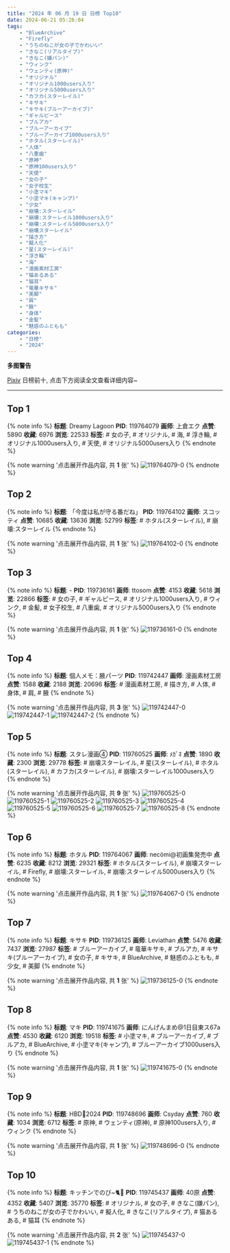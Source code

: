 ```yaml
---
title: "2024 年 06 月 19 日 日榜 Top10"
date: 2024-06-21 05:26:04
tags:
    - "BlueArchive"
    - "Firefly"
    - "うちのねこが女の子でかわいい"
    - "きなこ(リアルタイプ)"
    - "きなこ(嫌パン)"
    - "ウィンク"
    - "ウェンティ(原神)"
    - "オリジナル"
    - "オリジナル1000users入り"
    - "オリジナル5000users入り"
    - "カフカ(スターレイル)"
    - "キサキ"
    - "キサキ(ブルーアーカイブ)"
    - "ギャルピース"
    - "ブルアカ"
    - "ブルーアーカイブ"
    - "ブルーアーカイブ1000users入り"
    - "ホタル(スターレイル)"
    - "人体"
    - "八重歯"
    - "原神"
    - "原神100users入り"
    - "天使"
    - "女の子"
    - "女子校生"
    - "小塗マキ"
    - "小塗マキ(キャンプ)"
    - "少女"
    - "崩壊:スターレイル"
    - "崩壊:スターレイル1000users入り"
    - "崩壊:スターレイル5000users入り"
    - "崩壊スターレイル"
    - "描き方"
    - "擬人化"
    - "星(スターレイル)"
    - "浮き輪"
    - "海"
    - "漫画素材工房"
    - "猫あるある"
    - "猫耳"
    - "竜華キサキ"
    - "美脚"
    - "肩"
    - "腋"
    - "身体"
    - "金髪"
    - "魅惑のふともも"
categories:
    - "日榜"
    - "2024"
---
```


<i class="fa fa-triangle-exclamation"></i>**多图警告**<i class="fa fa-triangle-exclamation"></i>

[Pixiv](https://www.pixiv.net/) 日榜前十, 点击下方阅读全文查看详细内容~

<!-- more -->

---

## Top 1

{% note info %}
**标题**: Dreamy Lagoon
**PID**: 119764079 **画师**: 上倉エク
**点赞**: 5890 **收藏**: 6976 **浏览**: 22533
**标签**: # 女の子, # オリジナル, # 海, # 浮き輪, # オリジナル1000users入り, # 天使, # オリジナル5000users入り
{% endnote %}

{% note warning '点击展开作品内容, 共 **1** 张' %}
![119764079-0](https://i.pixiv.re/img-original/img/2024/06/19/00/00/41/119764079_p0.jpg)
{% endnote %}

## Top 2

{% note info %}
**标题**: 「今度は私が守る番だね」
**PID**: 119764102 **画师**: スコッティ
**点赞**: 10685 **收藏**: 13636 **浏览**: 52799
**标签**: # ホタル(スターレイル), # 崩壊:スターレイル
{% endnote %}

{% note warning '点击展开作品内容, 共 **1** 张' %}
![119764102-0](https://i.pixiv.re/img-original/img/2024/06/19/00/00/46/119764102_p0.jpg)
{% endnote %}

## Top 3

{% note info %}
**标题**: -
**PID**: 119736161 **画师**: ttosom
**点赞**: 4153 **收藏**: 5618 **浏览**: 22866
**标签**: # 女の子, # ギャルピース, # オリジナル1000users入り, # ウィンク, # 金髪, # 女子校生, # 八重歯, # オリジナル5000users入り
{% endnote %}

{% note warning '点击展开作品内容, 共 **1** 张' %}
![119736161-0](https://i.pixiv.re/img-original/img/2024/06/18/00/00/33/119736161_p0.jpg)
{% endnote %}

## Top 4

{% note info %}
**标题**: 個人メモ：腋パーツ
**PID**: 119742447 **画师**: 漫画素材工房
**点赞**: 1588 **收藏**: 2188 **浏览**: 20696
**标签**: # 漫画素材工房, # 描き方, # 人体, # 身体, # 肩, # 腋
{% endnote %}

{% note warning '点击展开作品内容, 共 **3** 张' %}
![119742447-0](https://i.pixiv.re/img-original/img/2024/06/18/06/00/07/119742447_p0.jpg)
![119742447-1](https://i.pixiv.re/img-original/img/2024/06/18/06/00/07/119742447_p1.jpg)
![119742447-2](https://i.pixiv.re/img-original/img/2024/06/18/06/00/07/119742447_p2.jpg)
{% endnote %}

## Top 5

{% note info %}
**标题**: スタレ漫画④
**PID**: 119760525 **画师**: ﾒｶﾞﾈ
**点赞**: 1890 **收藏**: 2300 **浏览**: 29778
**标签**: # 崩壊スターレイル, # 星(スターレイル), # ホタル(スターレイル), # カフカ(スターレイル), # 崩壊:スターレイル1000users入り
{% endnote %}

{% note warning '点击展开作品内容, 共 **9** 张' %}
![119760525-0](https://i.pixiv.re/img-original/img/2024/06/18/22/09/47/119760525_p0.jpg)
![119760525-1](https://i.pixiv.re/img-original/img/2024/06/18/22/09/47/119760525_p1.jpg)
![119760525-2](https://i.pixiv.re/img-original/img/2024/06/18/22/09/47/119760525_p2.jpg)
![119760525-3](https://i.pixiv.re/img-original/img/2024/06/18/22/09/47/119760525_p3.jpg)
![119760525-4](https://i.pixiv.re/img-original/img/2024/06/18/22/09/47/119760525_p4.jpg)
![119760525-5](https://i.pixiv.re/img-original/img/2024/06/18/22/09/47/119760525_p5.jpg)
![119760525-6](https://i.pixiv.re/img-original/img/2024/06/18/22/09/47/119760525_p6.jpg)
![119760525-7](https://i.pixiv.re/img-original/img/2024/06/18/22/09/47/119760525_p7.jpg)
![119760525-8](https://i.pixiv.re/img-original/img/2024/06/18/22/09/47/119760525_p8.jpg)
{% endnote %}

## Top 6

{% note info %}
**标题**: ホタル
**PID**: 119764067 **画师**: necömi@初画集発売中
**点赞**: 6235 **收藏**: 8212 **浏览**: 29321
**标签**: # ホタル(スターレイル), # 崩壊スターレイル, # Firefly, # 崩壊:スターレイル, # 崩壊:スターレイル5000users入り
{% endnote %}

{% note warning '点击展开作品内容, 共 **1** 张' %}
![119764067-0](https://i.pixiv.re/img-original/img/2024/06/19/00/00/35/119764067_p0.png)
{% endnote %}

## Top 7

{% note info %}
**标题**: キサキ
**PID**: 119736125 **画师**: Leviathan
**点赞**: 5476 **收藏**: 7437 **浏览**: 27987
**标签**: # ブルーアーカイブ, # 竜華キサキ, # ブルアカ, # キサキ(ブルーアーカイブ), # 女の子, # キサキ, # BlueArchive, # 魅惑のふともも, # 少女, # 美脚
{% endnote %}

{% note warning '点击展开作品内容, 共 **1** 张' %}
![119736125-0](https://i.pixiv.re/img-original/img/2024/06/18/00/00/23/119736125_p0.jpg)
{% endnote %}

## Top 8

{% note info %}
**标题**: マキ
**PID**: 119741675 **画师**: にんげんまめ@1日目東ス67a
**点赞**: 4530 **收藏**: 6120 **浏览**: 19518
**标签**: # 小塗マキ, # ブルーアーカイブ, # ブルアカ, # BlueArchive, # 小塗マキ(キャンプ), # ブルーアーカイブ1000users入り
{% endnote %}

{% note warning '点击展开作品内容, 共 **1** 张' %}
![119741675-0](https://i.pixiv.re/img-original/img/2024/06/18/04/31/42/119741675_p0.png)
{% endnote %}

## Top 9

{% note info %}
**标题**: HBD🍃2024
**PID**: 119748696 **画师**: Csyday
**点赞**: 760 **收藏**: 1034 **浏览**: 6712
**标签**: # 原神, # ウェンティ(原神), # 原神100users入り, # ウィンク
{% endnote %}

{% note warning '点击展开作品内容, 共 **1** 张' %}
![119748696-0](https://i.pixiv.re/img-original/img/2024/06/18/13/31/11/119748696_p0.png)
{% endnote %}

## Top 10

{% note info %}
**标题**: キッチンでのび~🐈🐾
**PID**: 119745437 **画师**: 40原
**点赞**: 4352 **收藏**: 5407 **浏览**: 35770
**标签**: # オリジナル, # 女の子, # きなこ(嫌パン), # うちのねこが女の子でかわいい, # 擬人化, # きなこ(リアルタイプ), # 猫あるある, # 猫耳
{% endnote %}

{% note warning '点击展开作品内容, 共 **2** 张' %}
![119745437-0](https://i.pixiv.re/img-original/img/2024/06/18/10/00/05/119745437_p0.jpg)
![119745437-1](https://i.pixiv.re/img-original/img/2024/06/18/10/00/05/119745437_p1.jpg)
{% endnote %}
